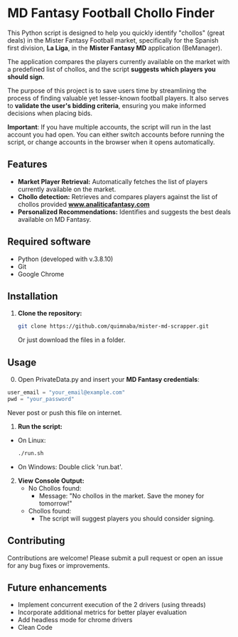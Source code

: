 # MD Fantasy Football Chollo Finder 

This Python script is designed to help you quickly identify "chollos" (great deals) in the Mister Fantasy Football market, 
specifically for the Spanish first division, **La Liga**, in the **Mister Fantasy MD** application (BeManager).

The application compares the players currently available on the market with a predefined list of chollos, and the script **suggests which players 
you should sign**.

The purpose of this project is to save users time by streamlining the process of finding valuable yet lesser-known football players. 
It also serves to **validate the user's bidding criteria**, ensuring you make informed decisions when placing bids.

**Important**: If you have multiple accounts, the script will run in the last account you had open. You can either switch accounts before
running the script, or change accounts in the browser when it opens automatically.

## Features
- **Market Player Retrieval:** Automatically fetches the list of players currently available on the market.
- **Chollo detection:** Retrieves and compares players against the list of chollos provided **www.analiticafantasy.com**
- **Personalized Recommendations:** Identifies and suggests the best deals available on MD Fantasy.

## Required software
- Python (developed with v.3.8.10)
- Git
- Google Chrome

## Installation

1. **Clone the repository:**
    ```bash
    git clone https://github.com/quimnaba/mister-md-scrapper.git
    ```
    Or just download the files in a folder.
## Usage
0. Open PrivateData.py and insert your **MD Fantasy credentials**:
```python
user_email = "your_email@example.com"
pwd = "your_password"

```
Never post or push this file on internet.

1. **Run the script:**
- On Linux:
    ```bash
    ./run.sh
    ```
- On Windows:
    Double click 'run.bat'.

2. **View Console Output:**
   - No Chollos found: 
        - Message: "No chollos in the market. Save the money for tomorrow!"
   - Chollos found:
        - The script will suggest players you should consider signing.

## Contributing
Contributions are welcome! Please submit a pull request or open an issue for any bug fixes or improvements.

## Future enhancements
- Implement concurrent execution of the 2 drivers (using threads)
- Incorporate additional metrics for better player evaluation
- Add headless mode for chrome drivers
- Clean Code
